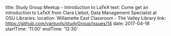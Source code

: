 title: Study Group Meetup - Introduction to LaTeX
text: Come get an introduction to LaTeX from Clara Llebot, Data Management Specialist at OSU Libraries. 
location: Willamette East Classroom - The Valley Library
link: https://github.com/vantuyls/studyGroup/issues/14
date: 2017-04-18
startTime: '11:00'
endTime: '12:30'
